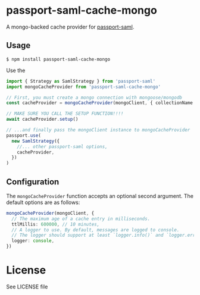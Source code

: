 # passport-saml-cache-mongo

<!--
![CI](https://github.com/mkralla11/passport-saml-cache-mongo/workflows/CI/badge.svg)
 -->

A mongo-backed cache provider for [passport-saml](https://github.com/node-saml/passport-saml).

## Usage

```
$ npm install passport-saml-cache-mongo
```

Use the

```typescript
import { Strategy as SamlStrategy } from 'passport-saml'
import mongoCacheProvider from 'passport-saml-cache-mongo'

// First, you must create a mongo connection with mongoose/mongodb
const cacheProvider = mongoCacheProvider(mongoClient, { collectionName: 'SamlSsoAttempts', tlMillis: 600000 })

// MAKE SURE YOU CALL THE SETUP FUNCTION!!!!
await cacheProvider.setup()

// ...and finally pass the mongoClient instance to mongoCacheProvider
passport.use(
  new SamlStrategy({
    //... other passport-saml options,
    cacheProvider,
  })
)
```

## Configuration

The `mongoCacheProvider` function accepts an optional second argument. The default options are as follows:

```typescript
mongoCacheProvider(mongoClient, {
  // The maximum age of a cache entry in milliseconds.
  ttlMillis: 600000, // 10 minutes,
  // A logger to use. By default, messages are logged to console.
  // The logger should support at least `logger.info()` and `logger.error()` methods.
  logger: console,
})
```

# License

See LICENSE file
